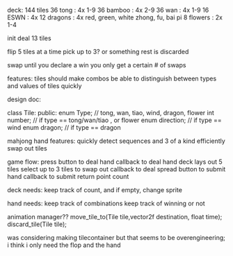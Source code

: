 deck: 144 tiles
    36 tong : 4x 1-9
    36 bamboo : 4x 2-9
    36 wan : 4x 1-9
    16 ESWN : 4x
    12 dragons : 4x red, green, white
        zhong, fu, bai pi
    8 flowers : 2x 1-4

init deal 13 tiles

flip 5 tiles at a time
    pick up to 3? or something
rest is discarded

swap until you declare a win
you only get a certain # of swaps

features:
tiles should make combos
    be able to distinguish between types and values of tiles quickly


design doc:

class Tile:
public:
    enum Type; // tong, wan, tiao, wind, dragon, flower
    int number; // if type == tong/wan/tiao , or flower
    enum direction; // if type == wind
    enum dragon; // if type == dragon

mahjong hand features:
quickly detect sequences and 3 of a kind
efficiently swap out tiles

game flow:
press button to deal hand
    callback to deal hand
deck lays out 5 tiles
select up to 3 tiles to swap out
    callback to deal spread
button to submit hand
    callback to submit
return point count

deck needs:
    keep track of count, and if empty, change sprite

hand needs:
    keep track of combinations
    keep track of winning or not


animation manager??
move_tile_to(Tile tile,vector2f destination, float time);
discard_tile(Tile tile);

was considering making tilecontainer but that seems to be overengineering;
    i think i only need the flop and the hand
